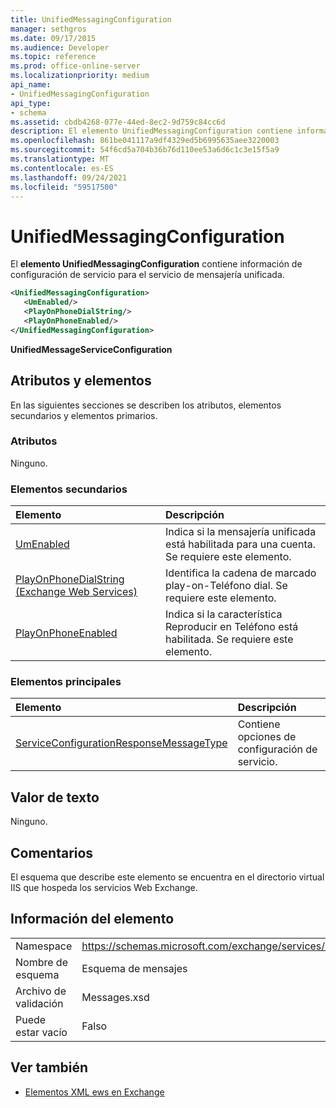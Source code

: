 ```yaml
---
title: UnifiedMessagingConfiguration
manager: sethgros
ms.date: 09/17/2015
ms.audience: Developer
ms.topic: reference
ms.prod: office-online-server
ms.localizationpriority: medium
api_name:
- UnifiedMessagingConfiguration
api_type:
- schema
ms.assetid: cbdb4268-077e-44ed-8ec2-9d759c84cc6d
description: El elemento UnifiedMessagingConfiguration contiene información de configuración de servicio para el servicio de mensajería unificada.
ms.openlocfilehash: 861be041117a9df4329ed5b6995635aee3220003
ms.sourcegitcommit: 54f6cd5a704b36b76d110ee53a6d6c1c3e15f5a9
ms.translationtype: MT
ms.contentlocale: es-ES
ms.lasthandoff: 09/24/2021
ms.locfileid: "59517500"
---
```

# <a name="unifiedmessagingconfiguration"></a>UnifiedMessagingConfiguration

El **elemento UnifiedMessagingConfiguration** contiene información de configuración de servicio para el servicio de mensajería unificada. 
  
```XML
<UnifiedMessagingConfiguration>
   <UmEnabled/>
   <PlayOnPhoneDialString/>
   <PlayOnPhoneEnabled/>
</UnifiedMessagingConfiguration>
```

 **UnifiedMessageServiceConfiguration**
## <a name="attributes-and-elements"></a>Atributos y elementos

En las siguientes secciones se describen los atributos, elementos secundarios y elementos primarios.
  
### <a name="attributes"></a>Atributos

Ninguno.
  
### <a name="child-elements"></a>Elementos secundarios

|**Elemento**|**Descripción**|
|:-----|:-----|
|[UmEnabled](umenabled.md) <br/> |Indica si la mensajería unificada está habilitada para una cuenta. Se requiere este elemento.  <br/> |
|[PlayOnPhoneDialString (Exchange Web Services)](playonphonedialstring-exchange-web-services.md) <br/> |Identifica la cadena de marcado play-on-Teléfono dial. Se requiere este elemento.  <br/> |
|[PlayOnPhoneEnabled](playonphoneenabled.md) <br/> |Indica si la característica Reproducir en Teléfono está habilitada. Se requiere este elemento.  <br/> |
   
### <a name="parent-elements"></a>Elementos principales

|**Elemento**|**Descripción**|
|:-----|:-----|
|[ServiceConfigurationResponseMessageType](serviceconfigurationresponsemessagetype.md) <br/> |Contiene opciones de configuración de servicio.  <br/> |
   
## <a name="text-value"></a>Valor de texto

Ninguno.
  
## <a name="remarks"></a>Comentarios

El esquema que describe este elemento se encuentra en el directorio virtual IIS que hospeda los servicios Web Exchange.
  
## <a name="element-information"></a>Información del elemento

|||
|:-----|:-----|
|Namespace  <br/> |https://schemas.microsoft.com/exchange/services/2006/messages  <br/> |
|Nombre de esquema  <br/> |Esquema de mensajes  <br/> |
|Archivo de validación  <br/> |Messages.xsd  <br/> |
|Puede estar vacío  <br/> |Falso  <br/> |
   
## <a name="see-also"></a>Ver también



- [Elementos XML ews en Exchange](ews-xml-elements-in-exchange.md)

